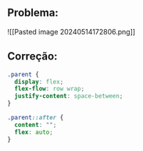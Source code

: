 ## Problema:
![[Pasted image 20240514172806.png]]

## Correção:
```CSS
.parent {
  display: flex;
  flex-flow: row wrap;
  justify-content: space-between;
}

.parent::after {
  content: "";
  flex: auto;
}
```

